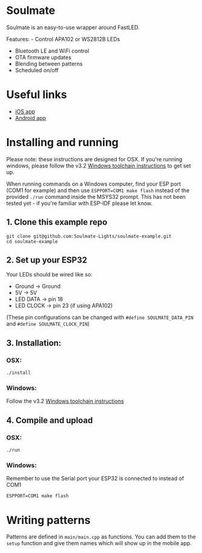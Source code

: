 # Soulmate

Soulmate is an easy-to-use wrapper around FastLED.

Features:
- Control APA102 or WS2812B LEDs
- Bluetooth LE and WiFi control
- OTA firmware updates
- Blending between patterns
- Scheduled on/off

# Useful links

- [iOS app](https://apps.apple.com/us/app/soulmate-lights/id1330064071)
- [Android app](https://play.google.com/store/apps/details?id=com.lantern&hl=en_US)

# Installing and running

Please note: these instructions are designed for OSX. If you're running windows, please
follow the v3.2 [Windows toolchain instructions](https://docs.espressif.com/projects/esp-idf/en/stable/get-started/windows-setup.html#get-started-windows-tools-installer) to get set up.

When running commands on a Windows computer, find your ESP port (COM1 for example) and then use `ESPPORT=COM1 make flash` instead of the provided `./run` command inside the MSYS32 prompt. This has not been tested yet - if you're familiar with ESP-IDF please let know.

## 1. Clone this example repo

```
git clone git@github.com:Soulmate-Lights/soulmate-example.git
cd soulmate-example
```

## 2. Set up your ESP32
Your LEDs should be wired like so:

- Ground -> Ground
- 5V -> 5V
- LED DATA -> pin 18
- LED CLOCK -> pin 23 (if using APA102)

(These pin configurations can be changed with `#define SOULMATE_DATA_PIN` and `#define SOULMATE_CLOCK_PIN`)

## 3. Installation:
### OSX:
```
./install
```

### Windows:
Follow the v3.2 [Windows toolchain instructions](https://docs.espressif.com/projects/esp-idf/en/stable/get-started/windows-setup.html#get-started-windows-tools-installer)

## 4. Compile and upload
### OSX:
```
./run
```

### Windows:
Remember to use the Serial port your ESP32 is connected to instead of COM1

```
ESPPORT=COM1 make flash
```

# Writing patterns

Patterns are defined in `main/main.cpp` as functions. You can add them to the `setup` function and give them names which will show up in the mobile app.

